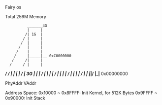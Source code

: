 Fairy os

Total 256M Memory

              _______4G
              |     |
             /| 1G  |
            / |     |
           /  |     |
          /   |     |
         /    |     |
        /     |_____|__ 0xC0000000
       /     /|     |
      /     / |     |
_____/     /  |     |
|   |     /   | 3G  |
|   |    /    |     |
|   |   /     |     |
|   |  /      |     |
|   | /       |     |
|___|/        |_____|__ 0x00000000

PhyAddr        VAddr


Address Space:
0x10000 ~ 0x8FFFF: Init Kernel, for 512K Bytes
0x9FFFF ~ 0x90000: Init Stack
